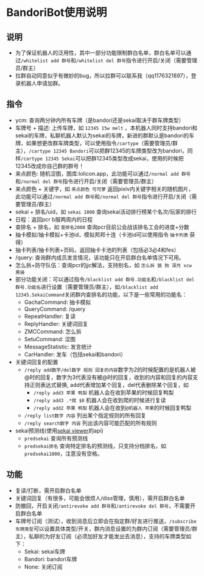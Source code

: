 # BandoriBot使用说明
## 说明

- 为了保证机器人的泛用性，其中一部分功能限制群白名单，群白名单可以通过`/whitelist add 群号`和`/whitelist del 群号`指令进行开启/关闭（需要管理员/群主）
- 拉群自动同意似乎有微妙的bug，所以拉群可以联系我（qq1176321897），登录机器人申请加群。

## 指令
- ycm: 查询两分钟内所有车牌（是bandori还是sekai取决于群车牌类型）
- 车牌号 + 描述: 上传车牌，如 `12345 15w melt` ，本机器人同时支持bandori和sekai的车牌，私聊机器人默认为sekai的车牌，新进的群默认是bandori的车牌，如果想更改群车牌类型，可以使用指令`/cartype`（需要管理员/群主），`/cartype 12345 Bandori`可以把群12345的车牌类型改为bandori，同样`/cartype 12345 Sekai`可以把群12345类型改成sekai，使用的时候把12345改成你自己群的群号！
- 来点颜色: 随机涩图，图库:lolicon.app，此功能可以通过`/normal add 群号`和`/normal del 群号`指令进行开启/关闭（需要管理员/群主）
- 来点颜色 + 关键字，如 `来点颜色 可可萝` 返回pixiv内关键字相关的随机图片，此功能可以通过`/normal add 群号`和`/normal del 群号`指令进行开启/关闭（需要管理员/群主）
- sekai + 排名/uid，如 `sekai 1000` 查询sekai活动排行榜某个名次/玩家的排行
- 日程：返回pcr b服两周内的日程
- 查排名 + 排名，如 `查排名2000` 查询pcr目前公会战该排名工会的进度+分数
- 抽卡模拟/抽卡模拟+卡池id，模拟邦邦十连（卡池id可以使用指令 `抽卡列表` 获得）
- 抽卡列表/抽卡列表+页码，返回抽卡卡池的列表（包括必3必4和fes）
- /query: 查询群内成员发言情况，该功能只在开启群白名单情况下可用。
- 怎么拆+防守队伍：查询pcr的jjc解法，支持别名，如 `怎么拆 狼 狗 深月 xcw 黑骑`
- 部分功能关闭：可以通过指令`/blacklist add 群号.功能名`和`/blacklist del 群号.功能名`进行设置（需要管理员/群主），如`/blacklist add 12345.SekaiCommand`关闭群内查排名的功能，以下是一些常用的功能名：
    - GachaCommand: 抽卡模拟
    - QueryCommand: /query
    - RepeatHandler: 复读
    - ReplyHandler: 关键词回复
    - ZMCCommand: 怎么拆
    - SetuCommand: 涩图
    - MessageStatistic: 发言统计
    - CarHandler: 发车（包括sekai和bandori）
- 关键词回复的配置
    - `/reply add数字/del数字 规则 回复的内容`数字为2的时候配置的是机器人被@时的回复，数字为3代表没有被@时的回复，收到的内容和回复的内容支持正则表达式替换, add代表增加某个回复，del代表删除某个回复，如
        - `/reply add3 苹果 鸭梨` 机器人会在收到苹果的时候回复鸭梨
        - `/reply add3 .*爬 $0` 机器人会在收到爬的时候进行复读
        - `/reply add2 苹果 鸭梨` 机器人会在收到`@机器人 苹果`的时候回复鸭梨
    - `/reply list数字 内容` 列出某个指定规则的所有回复
    - `/reply search数字 内容` 列出该内容可能匹配的所有规则
- sekai预测线(使用[sekai viewer](https://sekai.best)的api)
    - `predsekai` 查询所有预测线
    - `predsekai排名` 查询特定排名的预测线，只支持分档排名，如`predsekai1000`，注意没有空格。
## 功能

- 复读/打断，需开启群白名单
- 关键词回复（有很多，可能会很烦人/diss管理，慎用），需开启群白名单
- 防撤回，开启关闭`/antirevoke add 群号`和`/antirevoke del 群号`，不需要开启群白名单
- 车牌号订阅（测试），收到消息后立即会在指定群/好友进行推送，`/subscribe 车牌类型`可以设置具体类型/开关，群内消息设置的为群内订阅（需要管理员/群主），私聊的为好友订阅（必须加好友才能发出去消息），支持的车牌类型如下：
    - Sekai: sekai车牌
    - Bandori: bandori车牌
    - None: 关闭订阅
